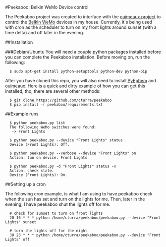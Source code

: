 #Peekaboo: Belkin WeMo Device control

The Peekaboo project was created to interface with the [ouimeaux project](https://github.com/iancmcc/ouimeaux)
to control the [Belkin WeMo](http://www.belkin.com/us/Products/home-automation/c/wemo-home-automation) devices in 
my house. Currently, it's being used with cron as the scheduler to turn on my front lights around sunset (with a 
time delta) and off later in the evening.



##Installation

###Debian/Ubuntu
You will need a couple python packages installed before you can complete the Peekaboo installation. Before moving
on, run the following:

```
  $ sudo apt-get install python-setuptools python-dev python-pip
```


After you have cloned this repo, you will also need to install [PyEphem](http://rhodesmill.org/pyephem/) and
[ouimeaux](https://github.com/iancmcc/ouimeaux). Here is a quick and dirty example of how you can get this 
installed, tho, there are several other methods:

```
  $ git clone https://github.com/cturra/peekaboo
  $ pip install -r peekaboo/requirements.txt
```


##Example runs

```
  $ python peekaboo.py list
  The following WeMo switches were found:
   -> Front Lights

  $ python peekaboo.py --device "Front Lights" status
  Device (Front Lights): Off.

  $ python peekaboo.py --verbose --device "Front Lights" on
  Action: tun on device: Front Lights

  $ python peekaboo.py -d "Front Lights" status -v
  Action: check state.
  Device (Front Lights): On.
```


##Setting up a cron

The following cron example, is what I am using to have peekaboo check when the sun has set and turn on the lights
for me. Then, later in the evening, I have peekaboo shut the lights off for me.

```
  # check for sunset to turn on front lights
  20 16 * * * python /home/cturra/peekaboo/peekaboo.py --device "Front Lights" sunset

  # turn the lights off for the night
  30 23 * * * python /home/cturra/peekaboo/peekaboo.py --device "Front Lights" off
```
